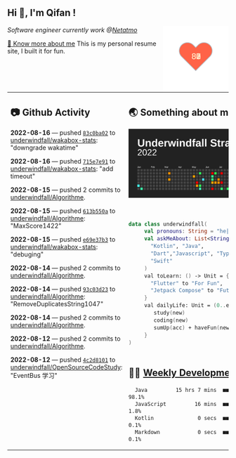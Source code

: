 <h2> Hi 👋, I'm Qifan ! </h2>
<a href="https://github.com/underwindfall/iBeats"><img align="right" width="150px" src="https://raw.githubusercontent.com/underwindfall/iBeats/main/files/heart.svg"/></a>
<p><em>Software engineer currently work @<a href="https://www.netatmo.com">Netatmo</a></em></p>
<p><a href="https://qifanyang.com/resume" target="_blank"> 🔭 Know more about me</a> This is my personal resume site, I built it for fun.</p>
<table><tr><td valign="top" rowspan="2">

 ## 📷 Github Activity
 <!-- githubActivity starts -->
  **2022-08-16** — pushed [`83c0ba02`](https://github.com/underwindfall/wakabox-stats/commit/83c0ba023cbe8765c036c13168abb018ee0fbc3f) to [underwindfall/wakabox-stats](https://api.github.com/repos/underwindfall/wakabox-stats): "downgrade wakatime"

  **2022-08-16** — pushed [`715e7e91`](https://github.com/underwindfall/wakabox-stats/commit/715e7e91db697029d3e830c0ec096468ba8d9dc0) to [underwindfall/wakabox-stats](https://api.github.com/repos/underwindfall/wakabox-stats): "add timeout"

  **2022-08-15** — pushed 2 commits to [underwindfall/Algorithme](https://api.github.com/repos/underwindfall/Algorithme).

  **2022-08-15** — pushed [`613b550a`](https://github.com/underwindfall/Algorithme/commit/613b550a3c7571466bd67e1a6b5ec39f7140a067) to [underwindfall/Algorithme](https://api.github.com/repos/underwindfall/Algorithme): "MaxScore1422"

  **2022-08-15** — pushed [`e69e37b3`](https://github.com/underwindfall/wakabox-stats/commit/e69e37b31c98b3061cfced928b8dbd90f51c2d45) to [underwindfall/wakabox-stats](https://api.github.com/repos/underwindfall/wakabox-stats): "debuging"

  **2022-08-14** — pushed 2 commits to [underwindfall/Algorithme](https://api.github.com/repos/underwindfall/Algorithme).

  **2022-08-14** — pushed [`93c03d23`](https://github.com/underwindfall/Algorithme/commit/93c03d238199cfd626048ad21955699eae9ada50) to [underwindfall/Algorithme](https://api.github.com/repos/underwindfall/Algorithme): "RemoveDuplicatesString1047"

  **2022-08-14** — pushed 2 commits to [underwindfall/Algorithme](https://api.github.com/repos/underwindfall/Algorithme).

  **2022-08-12** — pushed 2 commits to [underwindfall/Algorithme](https://api.github.com/repos/underwindfall/Algorithme).

  **2022-08-12** — pushed [`4c2d8101`](https://github.com/underwindfall/OpenSourceCodeStudy/commit/4c2d8101d74746cac43cdc137c063187ecead94f) to [underwindfall/OpenSourceCodeStudy](https://api.github.com/repos/underwindfall/OpenSourceCodeStudy): "EventBus 学习"
 <!-- githubActivity ends -->
 </td><td valign="top">

 ## 🌏 Something about me
 <!-- profile starts -->
 <a href="https://github.com/underwindfall" width="100%">
   <img src="https://github.com/underwindfall/GitHubPoster/blob/main/examples/strava.svg"/>
 </a>
 <br/>
 <br/>
 <br/>

 ```kotlin
 data class underwindfall(
      val pronouns: String = "he|him",
      val askMeAbout: List<String> = listOf(
        "Kotlin", "Java",
        "Dart","Javascript", "Typescript",
        "Swift"
      )
      val toLearn: () -> Unit = {
        "Flutter" to "For Fun",
        "Jetpack Compose" to "Future"
      }
      val dailyLife: Unit = (0..end).reduce { acc, new ->
         study(new)
         coding(new)
         sumUp(acc) + haveFun(new)
      }
 )
 ```
 <!-- profile ends -->
 </td></tr><tr><td valign="top">

 ## 🏊‍♂️ <a href="https://gist.github.com/underwindfall/377ee88ba1fabd1e93516e48ca9c61eb" target="_blank">Weekly Development Breakdown</a>
  <!-- codeTime starts -->
  ```text
    Java         15 hrs 7 mins  ■■■■■■■■■■■■■■■■■■■■■■■■  98.1%
    JavaScript         16 mins  ■■■■□□□□□□□□□□□□□□□□□□□□   1.8%
    Kotlin              0 secs  ■■■▥□□□□□□□□□□□□□□□□□□□□   0.1%
    Markdown            0 secs  ■■■▥□□□□□□□□□□□□□□□□□□□□   0.1%
  ```
  <!-- codeTime starts -->
  </td></tr></table>